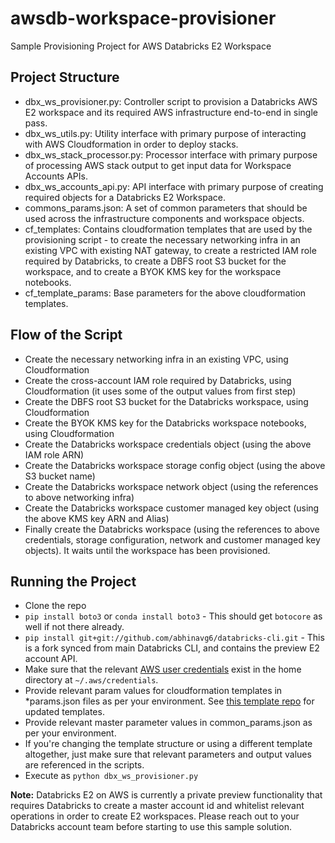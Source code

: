 # awsdb-workspace-provisioner
Sample Provisioning Project for AWS Databricks E2 Workspace

## Project Structure
* dbx_ws_provisioner.py: Controller script to provision a Databricks AWS E2 workspace and its required AWS infrastructure end-to-end in single pass.
* dbx_ws_utils.py: Utility interface with primary purpose of interacting with AWS Cloudformation in order to deploy stacks.
* dbx_ws_stack_processor.py: Processor interface with primary purpose of processing AWS stack output to get input data for Workspace Accounts APIs.
* dbx_ws_accounts_api.py: API interface with primary purpose of creating required objects for a Databricks E2 Workspace.
* commons_params.json: A set of common parameters that should be used across the infrastructure components and workspace objects.
* cf_templates: Contains cloudformation templates that are used by the provisioning script - to create the necessary networking infra in an existing VPC with existing NAT gateway, to create a restricted IAM role required by Databricks, to create a DBFS root S3 bucket for the workspace, and to create a BYOK KMS key for the workspace notebooks.
* cf_template_params: Base parameters for the above cloudformation templates.

## Flow of the Script
* Create the necessary networking infra in an existing VPC, using Cloudformation
* Create the cross-account IAM role required by Databricks, using Cloudformation (it uses some of the output values from first step)
* Create the DBFS root S3 bucket for the Databricks workspace, using Cloudformation
* Create the BYOK KMS key for the Databricks workspace notebooks, using Cloudformation
* Create the Databricks workspace credentials object (using the above IAM role ARN)
* Create the Databricks workspace storage config object (using the above S3 bucket name)
* Create the Databricks workspace network object (using the references to above networking infra)
* Create the Databricks workspace customer managed key object (using the above KMS key ARN and Alias)
* Finally create the Databricks workspace (using the references to above credentials, storage configuration, network and customer managed key objects). It waits until the workspace has been provisioned.

## Running the Project
* Clone the repo
* `pip install boto3` or `conda install boto3` - This should get `botocore` as well if not there already.
* `pip install git+git://github.com/abhinavg6/databricks-cli.git` - This is a fork synced from main Databricks CLI, and contains the preview E2 account API.
* Make sure that the relevant [AWS user credentials](https://boto3.amazonaws.com/v1/documentation/api/latest/guide/configuration.html#shared-credentials-file) exist in the home directory at `~/.aws/credentials`. 
* Provide relevant param values for cloudformation templates in *params.json files as per your environment. See [this template repo](https://github.com/abhinavg6/awsdb-cf-templates-ext) for updated templates.
* Provide relevant master parameter values in common_params.json as per your environment.
* If you're changing the template structure or using a different template altogether, just make sure that relevant parameters and output values are referenced in the scripts.
* Execute as `python dbx_ws_provisioner.py`

**Note:** Databricks E2 on AWS is currently a private preview functionality that requires Databricks to create a master account id and whitelist relevant operations in order to create E2 workspaces. Please reach out to your Databricks account team before starting to use this sample solution.
